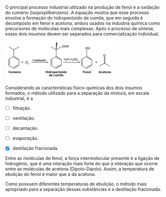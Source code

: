 

O principal processo industrial utilizado na produção de fenol é a oxidação do cumeno (isopropilbenzeno). A equação mostra que esse processo envolve a formação do hidroperóxido de cumila, que em seguida é decomposto em fenol e acetona, ambos usados na indústria química como precursores de moléculas mais complexas. Após o processo de síntese, esses dois insumos devem ser separados para comercialização individual.

![](96b1e3b9-b3ee-ff88-08ec-eb2284ce187f.png)

Considerando as características físico-químicas dos dois insumos formados, o método utilizado para a separação da mistura, em escala industrial, é a



- [ ] filtração.
- [ ] ventilação.
- [ ] decantação.
- [ ] evaporação.
- [x] destilação fracionada.


Entre as moléculas de fenol, a força intermolecular presente é a ligação de hidrogênio, que é uma interação mais forte do que a interação que ocorre entre as moléculas de acetona (Dipolo-Dipolo). Assim, a temperatura de ebulição do fenol é maior que a da acetona.

Como possuem diferentes temperaturas de ebulição, o método mais apropriado para a separação dessas substâncias é a destilação fracionada.
